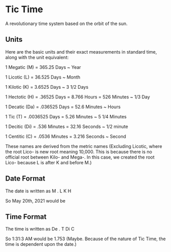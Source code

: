 # Tic Time
A revolutionary time system based on the orbit of the sun.

## Units
Here are the basic units and their exact measurements in standard time, along with the unit equivalent:

1 Megatic (M) = 365.25 Days ~ Year

1 Licotic (L) = 36.525 Days ~ Month

1 Kilotic (K) = 3.6525 Days ~ 3 1/2 Days

1 Hectotic (H) = .36525 Days = 8.766 Hours = 526 Minutes ~ 1/3 Day

1 Decatic (Da) = .036525 Days = 52.6 Minutes ~ Hours

1 Tic (T) = .0036525 Days = 5.26 Minutes ~ 5 1/4 Minutes

1 Decitic (Di) = .536 Minutes = 32.16 Seconds ~ 1/2 minute

1 Centitic (C) = .0536 Minutes = 3.216 Seconds ~ Second

These names are derived from the metric names (Excluding Licotic, where the root Lico- is new root meaning 10,000. This is because there is no official root between Kilo- and Mega-. In this case, we created the root Lico- because L is after K and before M.)

## Date Format
The date is written as M . L K H

So May 20th, 2021 would be

## Time Format
The time is written as  De . T Di C

So 1:31:3 AM would be 1.753 (Maybe. Because of the nature of Tic Time, the time is dependent upon the date.)
